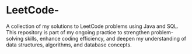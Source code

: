 # LeetCode-
A collection of my solutions to LeetCode problems using Java and SQL. This repository is part of my ongoing practice to strengthen problem-solving skills, enhance coding efficiency, and deepen my understanding of data structures, algorithms, and database concepts.

